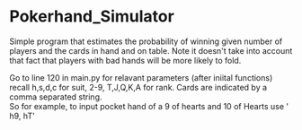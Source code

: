 # Pokerhand_Simulator

Simple program that estimates the probability of winning given number of players and the cards in hand and on table. Note it doesn't take into account that fact that players with bad hands will be more likely to fold. 


Go to line 120 in main.py for relavant parameters (after iniital functions) 
recall h,s,d,c for suit, 2-9, T,J,Q,K,A for rank. Cards are indicated by a comma separated string.  
So for example, to input pocket hand of a 9 of hearts and 10 of Hearts use ' h9, hT'
